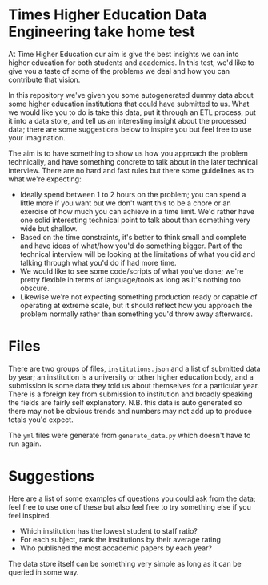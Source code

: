 # Times Higher Education Data Engineering take home test

At Time Higher Education our aim is give the best insights we can into higher education for both students and academics. In this test, we'd like to give you a taste of some of the problems we deal and how you can contribute that vision.

In this repository we've given you some autogenerated dummy data about some higher education institutions that could have submitted to us. What we would like you to do is take this data, put it through an ETL process, put it into a data store, and tell us an interesting insight about the processed data; there are some suggestions below to inspire you but feel free to use your imagination.

The aim is to have something to show us how you approach the problem technically, and have something concrete to talk about in the later technical interview. There are no hard and fast rules but there some guidelines as to what we're expecting:

 - Ideally spend between 1 to 2 hours on the problem; you can spend a little more if you want but we don't want this to be a chore or an exercise of how much you can achieve in a time limit. We'd rather have one solid interesting technical point to talk about than something very wide but shallow.
 - Based on the time constraints, it's better to think small and complete and have ideas of what/how you'd do something bigger. Part of the technical interview will be looking at the limitations of what you did and talking through what you'd do if had more time.
 - We would like to see some code/scripts of what you've done; we're pretty flexible in terms of language/tools as long as it's nothing too obscure.
 - Likewise we're not expecting something production ready or capable of operating at extreme scale, but it should reflect how you approach the problem normally rather than something you'd throw away afterwards.

# Files

There are two groups of files, `institutions.json` and a list of submitted data by year; an institution is a university or other higher education body, and a submission is some data they told us about themselves for a particular year. There is a foreign key from submission to institution and broadly speaking the fields are fairly self explanatory. N.B. this data is auto generated so there may not be obvious trends and numbers may not add up to produce totals you'd expect.

The `yml` files were generate from `generate_data.py` which doesn't have to run again.

# Suggestions
Here are a list of some examples of questions you could ask from the data; feel free to use one of these but also feel free to try something else if you feel inspired.

 - Which institution has the lowest student to staff ratio?
 - For each subject, rank the institutions by their average rating
 - Who published the most accademic papers by each year?

The data store itself can be something very simple as long as it can be queried in some way.